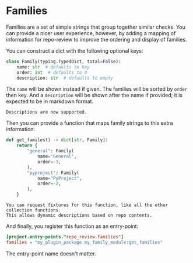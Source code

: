# Families

Families are a set of simple strings that group together similar checks. You can
provide a nicer user experience, however, by adding a mapping of information for
repo-review to improve the ordering and display of families.

You can construct a dict with the following optional keys:

```python
class Family(typing.TypedDict, total=False):
    name: str  # defaults to key
    order: int  # defaults to 0
    description: str  # defaults to empty
```

The `name` will be shown instead if given. The families will be sorted by
`order` then key. And a `description` will be shown after the name if provided;
it is expected to be in markdown format.

```{versionadded} 0.9
Descriptions are now supported.
```

Then you can provide a function that maps family strings to this extra information:

```python
def get_familes() -> dict[str, Family]:
    return {
        "general": Family(
            name="General",
            order=-3,
        ),
        "pyproject": Family(
            name="PyProject",
            order=-2,
        ),
    }
```

```{versionchanged} 0.9
You can request fixtures for this function, like all the other collection functions.
This allows dynamic descriptions based on repo contents.
```

And finally, you register this function as an entry-point:

```toml
[project.entry-points."repo_review.families"]
families = "my_plugin_package.my_family_module:get_families"
```

The entry-point name doesn't matter.
